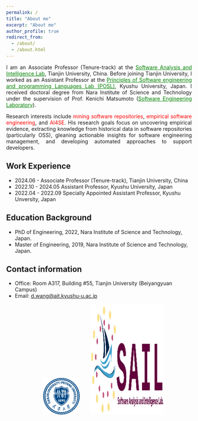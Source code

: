 ```yaml
---
permalink: /
title: "About me"
excerpt: "About me"
author_profile: true
redirect_from: 
  - /about/
  - /about.html
---
```

 
<p style='text-align: justify;'> I am an Associate Professor (Tenure-track) at the <a href="https://tjusail.github.io/" style="color:green;">Software Analysis and Intelligence Lab</a>, Tianjin University, China. Before joining Tianjin University, I worked as an Assistant Professor at the <a href="https://posl.ait.kyushu-u.ac.jp/index.html" style="color:green;">Principles of Software engineering and programming Languages Lab (POSL)</a>, Kyushu University, Japan. I received doctoral degree from Nara Institute of Science and Technology under the supervision of Prof. Kenichi Matsumoto (<a href="https://naist-se.github.io/" style="color:green;">Software Engineering Laboratory</a>).</p>


<p style='text-align: justify;'>Research interests include <span style="color:#FF0000">mining software repositories</span>, <span style="color:#FF0000">empirical software engineering</span>, and <span style="color:#FF0000">AI4SE</span>. His research goals focus on uncovering empirical evidence, extracting knowledge from historical data in software repositories (particularly OSS), gleaning actionable insights for software engineering management, and developing automated approaches to support developers. </p>

Work Experience
------
* 2024.06 - Associate Professor (Tenure-track), Tianjin University, China
* 2022.10 - 2024.05 Assistant Professor, Kyushu University, Japan
* 2022.04 - 2022.09 Specially Appointed Assistant Professor, Kyushu Unversity, Japan


Education Background
------
* PhD of Engineering, 2022, Nara Institute of Science and Technology, Japan.
* Master of Engineering, 2019, Nara Institute of Science and Technology, Japan.

Contact information
------
* Office: Room A317, Building #55, Tianjin University (Beiyangyuan Campus)
* Email: d.wang@ait.kyushu-u.ac.jp


<div align="center">
<img src="images/tianjin-icon.png" alt="Image 1" width="100" height="100" hspace="25">
<img src="images/lab-icon.png" alt="Image 3" height="300" width="200">
</div>




